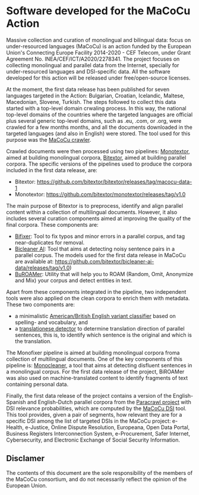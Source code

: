 # Software developed for the MaCoCu Action

Massive collection and curation of monolingual and bilingual data: focus on under-resourced languages (MaCoCu) is an action funded by the European Union's Connecting Europe Facility 2014-2020 - CEF Telecom, under Grant Agreement No. INEA/CEF/ICT/A2020/2278341. The project focuses on collecting monolingual and parallel data from the Internet, specially for under-resourced languages and DSI-specific data. All the software developed for this action will be released under free/open-source licenses.

At the moment, the first data release has been published for seven languages targeted in the Action: Bulgarian, Croatian, Icelandic, Maltese, Macedonian, Slovene, Turkish. The steps followed to collect this data started with a top-level domain crwaling process. In this way, the national top-level domains of the countries where the targeted languages are official plus several generic top-level domains, such as .eu, .com, or .org, were crawled for a few months months, and all the documents downloaded in the targeted languages (and also in English) were stored. The tool used for this purpose was the [MaCoCu crawler](https://github.com/macocu/MaCoCu-crawler).

Crawled documents were then processed using two pipelines: [Monotextor](https://github.com/bitextor/monotextor/), aimed at building monolingual corpora, [Bitextor](https://github.com/bitextor/bitextor), aimed at building parallel corpora. The specific versions of the pipelines used to produce the corpora included in the first data release, are:
- Bitextor: https://github.com/bitextor/bitextor/releases/tag/macocu-data-1
- Monotextor: https://github.com/bitextor/monotextor/releases/tag/v1.0

The main purpose of Bitextor is to preprocess, identify and align parallel content within a collection of multilingual documents. However, it also includes several curation components aimed at improving the quality of the final corpora. These components are:
- [Bifixer](https://github.com/bitextor/bifixer): Tool to fix typos and minor errors in a parallel corpus, and tag near-duplicates for removal.
- [Bicleaner AI](https://github.com/bitextor/bicleaner-ai): Tool that aims at detecting noisy sentence pairs in a parallel corpus. The models used for the first data release in MaCoCu are available at: https://github.com/bitextor/bicleaner-ai-data/releases/tag/v1.0)
- [BuROAMer](https://github.com/bitextor/biroamer): Utility that will help you to ROAM (Random, Omit, Anonymize and Mix) your corpus and detect entities in text.

Apart from these components integrated in the pipeline, two independent tools were also applied on the clean corpora to enrich them with metadata. These two components are:
- a minimalistic [American/British English variant classifier](https://github.com/macocu/American-British-variety-classifier) based on spelling- and vocabulary, and
- a [translationese detector](https://github.com/RikVN/TranslationDirection) to determine translation direction of parallel sentences, this is, to identify which sentence is the original and which is the translation.

The Monofixer pipeline is aimed at building monolingual corpora froma collection of multilingual documents. One of the key components of this pipeline is: [Monocleaner](https://github.com/bitextor/monocleaner), a tool that aims at detecting disfluent sentences in a monolingual corpus. For the first data release of the project, BiROAMer was also used on machine-translated content to identify fragments of text containing personal data.

Finally, the first data release of the project contains a version of the English-Spanish and English-Dutch parallel corpora from the [Paracrawl project](https://paracrawl.eu) with DSI relevance probabilities, which are computed by the [MaCoCu DSI](https://github.com/macocu/DSI) tool. This tool provides, given a pair of segments, how relevant they are for a specific DSI among the list of targeted DSIs in the MaCoCu project: e-Health, e-Justice, Online Dispute Resolution, Europeana, Open Data Portal, Business Registers Interconnection System, e-Procurement, Safer Internet, Cybersecurity, and Electronic Exchange of Social Security Information.

## Disclamer
The contents of this document are the sole responsibility of the members of the MaCoCu consortium, and do not necessarily reflect the opinion of the European Union. 
